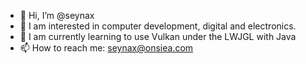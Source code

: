 - 👋 Hi, I’m @seynax
- 👀 I am interested in computer development, digital and electronics.
- 🌱 I am currently learning to use Vulkan under the LWJGL with Java
- 📫 How to reach me: seynax@onsiea.com

<!---
seynax/seynax is a ✨ special ✨ repository because its `README.md` (this file) appears on your GitHub profile.
You can click the Preview link to take a look at your changes.
--->
